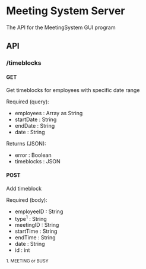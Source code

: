 # Meeting System Server

The API for the MeetingSystem GUI program

## API
### /timeblocks
#### GET
Get timeblocks for employees with specific date range

Required (query):
 - employees : Array as String
 - startDate : String
 - endDate : String
 - date : String

Returns (JSON):
 - error : Boolean
 - timeblocks : JSON

#### POST
Add timeblock

Required (body):
- employeeID : String
- type<sup>1</sup> : String
- meetingID : String 
- startTime : String
- endTime : String
- date : String
- id : int

<sub>1\. MEETING or BUSY</sub>
